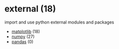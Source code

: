 # external (18)
import and use python external modules and packages

+ [matplotlib](matplotlib/README.md) (18)
+ [numpy]() (27)
+ [pandas](pandas/README.md) (0)